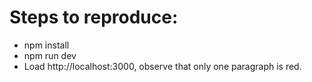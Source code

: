 # Steps to reproduce:
- npm install
- npm run dev
- Load http://localhost:3000, observe that only one paragraph is red.
